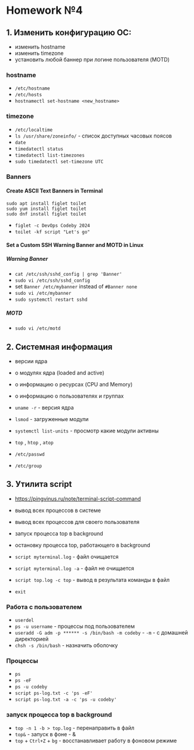# Homework №4

## 1. Изменить конфигурацию ОС:

- изменить hostname
- изменить timezone
- установить любой баннер при логине пользователя (MOTD)

### hostname

- ```/etc/hostname```
- ```/etc/hosts```
- ```hostnamectl set-hostname <new_hostname>```

### timezone

- ```/etc/localtime```
- ```ls /usr/share/zoneinfo/``` - список доступных часовых поясов
- ```date```
- ```timedatectl status```
- ```timedatectl list-timezones```
- ```sudo timedatectl set-timezone UTC```

### Banners

#### Create ASCII Text Banners in Terminal

```
sudo apt install figlet toilet
sudo yum install figlet toilet
sudo dnf install figlet toilet
```
- ```figlet -c DevOps Codeby 2024```
- ```toilet -kf script "Let's go"```

#### Set a Custom SSH Warning Banner and MOTD in Linux

##### Warning Banner

- ```cat /etc/ssh/sshd_config | grep 'Banner'```
- ```sudo vi /etc/ssh/sshd_config```
- set ```Banner /etc/mybanner``` instead of ```#Banner none```
- ```sudo vi /etc/mybanner```
- ```sudo systemctl restart sshd```

##### MOTD

- ```sudo vi /etc/motd```


## 2. Системная информация

- версии ядра
- o модулях ядра (loaded and active)
- o информацию о ресурсах (CPU and Memory)
- o информацию о пользователях и группах

- ```uname -r``` - версия ядра
- ```lsmod``` - загруженные модули
- ```systemctl list-units``` - просмотр какие модули активны
- ```top``` , ```htop``` , ```atop```
- ```/etc/passwd```
- ```/etc/group```


## 3. Утилита script

- https://pingvinus.ru/note/terminal-script-command
- вывод всех процессов в системе
- вывод всех процессов для своего пользователя
- запуск процесса top в background
- остановку процесса top, работающего в background

- ```script myterminal.log``` - файл очищается
- ```script myterminal.log -a``` - файл не очищается
- ```script top.log -c top``` - вывод в результата команды в файл
- ```exit```

### Работа с пользователем

- ```userdel```
- ```ps -u username``` - процессы под пользователем
- ```useradd -G adm -p ****** -s /bin/bash -m codeby``` - ```-m``` - с домашней директорией
- ```chsh -s /bin/bash``` - назначить оболочку


### Процессы

- ```ps```
- ```ps -eF```
- ```ps -u codeby```
- ```script ps-log.txt -c 'ps -eF'```
- ```script ps-log.txt -a -c 'ps -u codeby'```


### запуск процесса top в background

- ```top -n 1 -b > top.log``` - перенаправить в файл
- ```top&``` - запуск в фоне - &
- ```top``` + ```Ctrl+Z``` + ```bg``` - восстанавливает работу в фоновом режиме